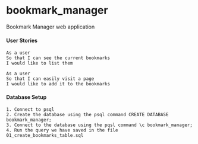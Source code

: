 # bookmark_manager
Bookmark Manager web application

#### User Stories
```
As a user
So that I can see the current bookmarks
I would like to list them

As a user
So that I can easily visit a page
I would like to add it to the bookmarks
```

#### Database Setup

```
1. Connect to psql
2. Create the database using the psql command CREATE DATABASE bookmark_manager;
3. Connect to the database using the pqsl command \c bookmark_manager;
4. Run the query we have saved in the file 01_create_bookmarks_table.sql
```
